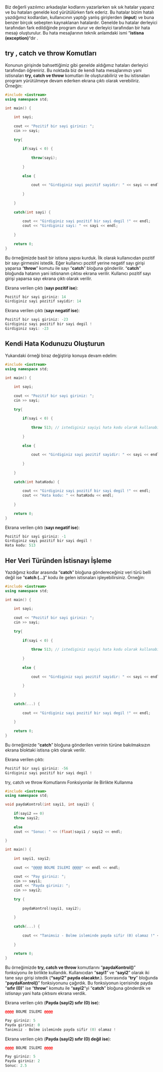 ﻿
Biz değerli yazılımcı arkadaşlar kodlarını yazarlarken sık sık hatalar yaparız ve bu hataları genelde kod yürütülürken fark ederiz. Bu hatalar bizim hatalı yazdığımız kodlardan, kullanıcının yaptığı yanlış girişlerden (**input**) ve buna benzer birçok sebepten kaynaklanan hatalardır. Genelde bu hatalar derleyici tarafından fark edildiğinde program durur ve derleyici tarafından bir hata mesajı oluşturulur. Bu hata mesajlarının teknik anlamdaki ismi “**istisna (exception)**“dır .

## try , catch ve throw Komutları

Konunun girişinde bahsettiğimiz gibi genelde aldığımız hataları derleyici tarafından öğreniriz. Bu noktada biz de kendi hata mesajlarımızı yani istisnaları **try, catch ve throw** komutları ile oluşturabiliriz ve bu istisnaları program yürütülmeye devam ederken ekrana çıktı olarak verebiliriz. Örneğin:

```cpp
#include <iostream>
using namespace std;

int main() {
	
	int sayi;
	
	cout << "Pozitif bir sayi giriniz: ";
	cin >> sayi;
	
	try{
		
		if(sayi < 0) {
			
			throw(sayi);
			
		}
		
		else {
			
			cout << "Girdiginiz sayi pozitif sayidir: " << sayi << endl;
			
		}
		
	}
	
	catch(int sayi) {
		
		cout << "Girdiginiz sayi pozitif bir sayi degil !" << endl;
		cout << "Girdiginiz sayi: " << sayi << endl;
		
	}
	
	return 0;
}
```

Bu örneğimizde basit bir istisna yapısı kurduk. İlk olarak kullanıcıdan pozitif bir sayı girmesini istedik. Eğer kullanıcı pozitif yerine negatif sayı girişi yaparsa “**throw**” komutu ile sayı “**catch**” bloğuna gönderilir. “**catch**” bloğunda hatanın yani istisnanın çıktısı ekrana verilir. Kullanıcı pozitif sayı girişi yaparsa sayı ekrana çıktı olarak verilir.

Ekrana verilen çıktı (**sayı pozitif ise**):

```cpp
Pozitif bir sayi giriniz: 14
Girdiginiz sayi pozitif sayidir: 14
```

Ekrana verilen çıktı (**sayı negatif ise**):

```cpp
Pozitif bir sayi giriniz: -23
Girdiginiz sayi pozitif bir sayi degil !
Girdiginiz sayi: -23
```

## Kendi Hata Kodunuzu Oluşturun

Yukarıdaki örneği biraz değiştirip konuya devam edelim:

```cpp
#include <iostream>
using namespace std;

int main() {
	
	int sayi;
	
	cout << "Pozitif bir sayi giriniz: ";
	cin >> sayi;
	
	try{
		
		if(sayi < 0) {
			
			throw 513; // istediginiz sayiyi hata kodu olarak kullanabilirsiniz.
			
		}
		
		else {
			
			cout << "Girdiginiz sayi pozitif sayidir: " << sayi << endl;
			
		}
		
	}
	
	catch(int hataKodu) {
		
		cout << "Girdiginiz sayi pozitif bir sayi degil !" << endl;
		cout << "Hata kodu: " << hataKodu << endl;
		
	}
	
	return 0;
}
```

Ekrana verilen çıktı (**sayı negatif ise**):

```cpp
Pozitif bir sayi giriniz: -1
Girdiginiz sayi pozitif bir sayi degil !
Hata kodu: 513
```

## Her Veri Türünden İstisnayı İşleme

Yazdığınız kodlar arasında “**catch**” bloğuna göndereceğiniz veri türü belli değil ise “**catch (…)**” kodu ile gelen istisnaları işleyebilirsiniz. Örneğin:

```cpp
#include <iostream>
using namespace std;

int main() {
	
	int sayi;
	
	cout << "Pozitif bir sayi giriniz: ";
	cin >> sayi;
	
	try{
		
		if(sayi < 0) {
			
			throw 513; // istediginiz sayiyi hata kodu olarak kullanabilirsiniz.
			
		}
		
		else {
			
			cout << "Girdiginiz sayi pozitif sayidir: " << sayi << endl;
			
		}
		
	}
	
	catch(...) {
		
		cout << "Girdiginiz sayi pozitif bir sayi degil !" << endl;
		
	}
	
	return 0;
}
```

Bu örneğimizde “**catch**” bloğuna gönderilen verinin türüne bakılmaksızın ekrana bloktaki istisna çıktı olarak verilir.

Ekrana verilen çıktı:

```cpp
Pozitif bir sayi giriniz: -56
Girdiginiz sayi pozitif bir sayi degil !
```

try, catch ve throw Komutlarını Fonksiyonlar ile Birlikte Kullanma

```cpp
#include <iostream>
using namespace std;

void paydaKontrol(int sayi1, int sayi2) {
	
	if(sayi2 == 0)
	throw sayi2;
	
	else
	cout << "Sonuc: " << (float)sayi1 / sayi2 << endl;
	
}

int main() {
	
	int sayi1, sayi2;
	
	cout << "@@@@ BOLME ISLEMI @@@@" << endl << endl;
	
	cout << "Pay giriniz: ";
	cin >> sayi1;
	cout << "Payda giriniz: ";
	cin >> sayi2;
	
	try {
		
		paydaKontrol(sayi1, sayi2);
		
	}
	
	catch(...) {
		
		cout << "Tanimsiz - Bolme isleminde payda sifir (0) olamaz !" << endl;
		
	}
	
	return 0;
}
```

Bu örneğimizde **try, catch ve throw** komutlarını “**paydaKontrol()**” fonksiyonu ile birlikte kullandık. Kullanıcıdan “**sayi1**” ve “**sayi2**” olarak iki tane sayı girişi istedik (**“sayi2” payda olacaktır.**). Sonrasında “**try**” bloğunda “**paydaKontrol()**” fonksiyonunu çağırdık. Bu fonksiyonun içerisinde payda “**sıfır (0)**” ise “**throw**” komutu ile “**sayi2**“yi “**catch**” bloğuna gönderdik ve istisnayı yani hata çıktısını ekrana verdik.

Ekrana verilen çıktı (**Payda (sayi2) sıfır (0) ise**):

```cpp
@@@@ BOLME ISLEMI @@@@

Pay giriniz: 5
Payda giriniz: 0
Tanimsiz - Bolme isleminde payda sifir (0) olamaz !
```

Ekrana verilen çıktı (**Payda (sayi2) sıfır (0) değil ise**):

```cpp
@@@@ BOLME ISLEMI @@@@

Pay giriniz: 5
Payda giriniz: 2
Sonuc: 2.5
```
